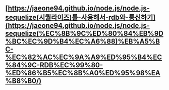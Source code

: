 ## [https://jaeone94.github.io/node.js/node.js-sequelize(시퀄라이즈)를-사용해서-rdb와-통신하기](https://jaeone94.github.io/node.js/node.js-sequelize(%EC%8B%9C%ED%80%84%EB%9D%BC%EC%9D%B4%EC%A6%88)%EB%A5%BC-%EC%82%AC%EC%9A%A9%ED%95%B4%EC%84%9C-RDB%EC%99%80-%ED%86%B5%EC%8B%A0%ED%95%98%EA%B8%B0/)
